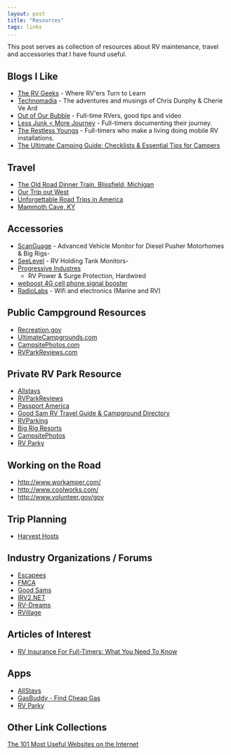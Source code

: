 ```yaml
---
layout: post  
title: "Resources"  
tags: links  
...
```


This post serves as collection of resources about RV maintenance, travel
and accessories that I have found useful.

Blogs I Like
------------

-   [The RV Geeks](http://www.thervgeeks.com/) - Where RV'ers Turn to
    Learn
-   [Technomadia](http://www.technomadia.com/) - The adventures and
    musings of Chris Dunphy & Cherie Ve Ard
-   [Out of Our Bubble](http://www.outsideourbubble.com/) - Full-time
    RVers, good tips and video
-   [Less Junk &lt; More Journey](http://lessjunkmorejourney.com/) -
    Full-timers documenting their journey.
-   [The Restless Youngs](http://www.therestlessyoungs.com/) -
    Full-timers who make a living doing mobile RV installations.
-   [The Ultimate Camping Guide: Checklists & Essential Tips for
    Campers](http://www.wonderfulwellies.co.uk/camping-checklist-guide/)

Travel
------

-   [The Old Road Dinner Train, Blissfield,
    Michigan](http://waywards.org/the-old-road-dinner-train-blissfield-michigan/)
-   [Our Trip out West](http://waywards.org/our-trip-out-west/)
-   [Unforgettable Road Trips in
    America](https://www.titlemax.com/resources/unforgettable-road-trips-in-america/)
-   [Mammoth Cave, KY](http://waywards.org/mammoth-cave-ky/)

Accessories
-----------

-   [ScanGuage](https://www.scangauge.com/products/scangauge-d/) -
    Advanced Vehicle Monitor for Diesel Pusher Motorhomes & Big Rigs-
-   [SeeLevel](https://www.garnetinstruments.com/rv-shop/) - RV Holding
    Tank Monitors-
-   [Progressive
    Industres](http://www.progressiveindustries.net/rv-power--surge-hardwired-c1p4w)
    -   RV Power & Surge Protection, Hardwired
-   [weboost 4G cell phone signal
    booster](https://store.weboost.com/products/drive-4gs)
-   [RadioLabs](http://www.radiolabs.com/) - Wifi and electronics
    (Marine and RV)

Public Campground Resources
---------------------------

-   [Recreation.gov](http://www.recreation.gov)
-   [UltimateCampgrounds.com](http://www.ultimatecampgrounds.com)
-   [CampsitePhotos.com](http://www.campsitephotos.com)
-   [RVParkReviews.com](http://www.rvparkreviews.com)

Private RV Park Resource
------------------------

-   [Allstays](http://www.allstays.com)
-   [RVParkReviews](http://www.rvparkreviews.com)
-   [Passport America](http://www.passportamerica.com)
-   [Good Sam RV Travel Guide & Campground
    Directory](http://www.goodsamcamping.com)
-   [RVParking](http://www.rvparking.com)
-   [Big Rig Resorts](http://www.bigrigresorts.com)
-   [CampsitePhotos](http://www.campsitephotos.com)
-   [RV Parky](http://www.rvparky.com)

Working on the Road
-------------------

-   <http://www.workamper.com/>
-   <http://www.coolworks.com/>
-   <http://www.volunteer.gov/gov>

Trip Planning
-------------

-   [Harvest Hosts](https://harvesthosts.com/)

Industry Organizations / Forums
-------------------------------

-   [Escapees](https://escapees.com/)
-   [FMCA](https://www.fmca.com/)
-   [Good Sams](http://www.goodsamclub.com/)
-   [IRV2.NET](http://www.irv2.com/)
-   [RV-Dreams](http://www.rv-dreams.com/)
-   [RVillage](http://www.rvillage.com/)

Articles of Interest
--------------------

-   [RV Insurance For Full-Timers: What You Need To
    Know](http://rvlife.com/insurance-tips-for-rvers/?utm_source=newsletter&utm_medium=email)

Apps
----

-   [AllStays](http://www.allstays.com/apps/)
-   [GasBuddy - Find Cheap
    Gas](https://play.google.com/store/apps/details?id=gbis.gbandroid)
-   [RV
    Parky](https://play.google.com/store/apps/details?id=com.rvparky.android2)

Other Link Collections
----------------------

[The 101 Most Useful Websites on the
Internet](https://www.labnol.org/internet/101-useful-websites/18078/)
